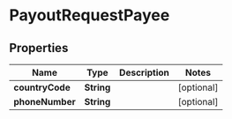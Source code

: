 

# PayoutRequestPayee


## Properties

| Name | Type | Description | Notes |
|------------ | ------------- | ------------- | -------------|
|**countryCode** | **String** |  |  [optional] |
|**phoneNumber** | **String** |  |  [optional] |



